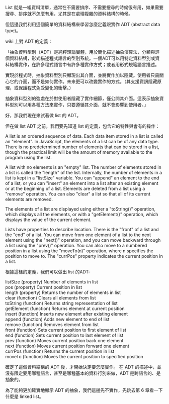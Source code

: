 List 就是一組資料清單，通常在不需要排序、不需要搜尋的時候很有用，如果需要搜尋、排序就不怎麼有用，尤其是在處理複雜的資料結構的時候。

但這邊我們利用這個簡單的資料結構來學習怎麼定義跟實作 ADT (abstract data type)。

wiki 上對 ADT 的定義：

「抽象資料型別（ADT）是純粹理論實體，用於簡化描述抽象演算法，分類與評價資料結構，形式描述程式語言的型別系統。一個ADT可以用特定資料型別或資料結構實作，在許多程式語言中有許多種實作方式；或者用形式規範語言描述。

實現於程式時，抽象資料型別只顯現出其介面，並將實作加以隱藏。使用者只需關心它的介面，而不是如何實作。未來更可以改變實作的方式。（其支援資訊隱藏原理，或保護程式免受變化的衝擊。）

抽象資料型別的強處在於對使用者隱藏了實作細節，僅公開其介面。這表示抽象資料型別可以用各種方法來實作，只要遵循其介面，就不會影響到使用者。」


好，那我們現在來試著做 list 的 ADT。

但在做 list ADT 之前，我們要先知道 list 的定義，包含它的特性與會有的操作：

A list is an ordered sequence of data. Each data item stored in a list is called an "element". In JavaScript, the elements of a list can be of any data type. There is no predetermined number of elements that can be stored in a list, though the practical limit will be the amount of memory available to the program using the list.

A list with no elements is an "empty" list. The number of elements stored in a list is called the "length" of the list. Internally, the number of elements in a list is kept in a "listSize" variable. You can "append" an element to the end of a list, or you can "insert" an element into a list after an existing element or at the beginning of a list. Elements are deleted from a list using a "remove" operation. You can also "clear" a list so that all of its current elements are removed.

The elements of a list are displayed using either a "toString()" operation, which displays all the elements, or with a "getElement()" operation, which displays the value of the current element.

Lists have properties to describe location. There is the "front" of a list and the "end" of a list. You can move from one element of a list to the next element using the "next()" operation, and you can move backward through a list using the "prev()" operation. You can also move to a numbered position in a list using the "moveTo(n)" operation, where n specifies the position to move to. The "currPos" property indicates the current position in a list.

根據這樣的定義，我們可以做出 list 的ADT:

listSize (property)     Number of elements in list   
pos (property)          Current position in list   
length (property)       Returns the number of elements in list   
clear (function)        Clears all elements from list   
toString (function)     Returns string representation of list   
getElement (function)   Returns element at current position   
insert (function)       Inserts new element after existing element   
append (function)       Adds new element to end of list   
remove (function)       Removes element from list   
front (function)        Sets current position to first element of list     
end (function)          Sets current position to last element of list    
prev (function)         Moves current position back one element   
next (function)         Moves current position forward one element   
currPos (function)      Returns the current position in list   
moveTo (function)       Moves the current position to specified position   


確定了這個資料結構的 ADT 後，才開始決定要怎麼實作。
在 ADT 的描述中，並沒有限定要用哪種語言，甚至是哪種基本的資料行別來做，ADT 是跨語言的、是抽象的。

為了能夠更加確實地顯示 ADT 的抽象，我們這邊先不實作，先跳去第 6 章看一下什麼是 linked list。
